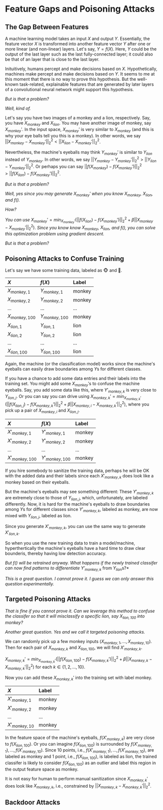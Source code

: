 # Feature Gaps and Poisoning Attacks

## The Gap Between Features

A machine learning model takes an input $X$ and output $Y$. Essentially, the feature vector $X$ is transformed into another feature vector $Y$ after one or more linear (and non-linear) layers. Let's say, $Y=f(X)$. Here, $Y$ could be the output of the last layer such as the last fully-connected layer; it could also be that of an layer that is close to the last layer. 

Inituitively, humans percept and make decisions based on $X$. Hypothetically, machines make percept and make decisions based on $Y$. It seems to me at this moment that there is no way to prove this hypothesis. But the well-known task-related, explainable features that are generated by later layers of a convolutional neural network might support this hypothesis.  

*But is that a problem?* 

*Well, kind of.*

Let's say you have two images of a monkey and a lion, respectively. Say, you have $X_{monkey}$ and $X_{lion}$. You may have another image of monkey, say $X_{monkey}'$. In the input space, $X_{monkey}'$ is very similar to $X_{monkey}$ (and this is why your eye balls tell you this is a monkey). In other words, we say $||X_{monkey} - X_{monkey}'||_2^2 < ||X_{lion} - X_{monkey}'||_2^2$. 


Nevertheless, the machine's eyeballs may think $Y_{monkey}'$ is similar to $Y_{lion}$ instead of $Y_{monkey}$. In other words, we say $||Y_{monkey} - Y_{monkey}'||_2^2 > ||Y_{lion} - Y_{monkey}'||_2^2$. Or perhaps you can say $||f(X_{monkey}) - f(X_{monkey}')||_2^2 > ||f(X_{lion}) - f(X_{monkey}')||_2^2$. 

*But is that a problem?*

*Well, yes since you may generate $X_{monkey}'$ when you know $X_{monkey}$, $X_{lion}$, and $f()$.*

*How?*

*You can use* $X_{monkey}' = min_{X_{monkey}'}(||f(X_{lion}) - f(X_{monkey}')||_2^2 + \beta ||X_{monkey} - X_{monkey}'||_2^2)$. *Since you know know $X_{monkey}$, $X_{lion}$, and $f()$, you can solve this optimization problem using gradient descent.*


*But is that a problem?*

## Poisoning Attacks to Confuse Training

Let's say we have some training data, labeled as :monkey_face: and :lion:. 

|$X$|$f(X)$|Label|
|:---|:---|:---|
|$X_{monkey,1}$|$Y_{monkey,1}$|monkey|
|$X_{monkey,2}$|$Y_{monkey,2}$|monkey|
|...|...|...|
|$X_{monkey,100}$|$Y_{monkey,100}$|monkey|
|$X_{lion,1}$|$Y_{lion,1}$|lion|
|$X_{lion,2}$|$Y_{lion,2}$|lion|
|...|...|...|
|$X_{lion,100}$|$Y_{lion,100}$|lion|

Again, the machine (or the classification model) works since the machine's eyeballs can easily draw boundaries among $Y$s for different classes. 

If you have a chance to add some data entries and their labels into the training set. You might add some $X_{monkey}'$s to confuse the machine eyeballs. Say, you add some data like this, where $Y'_{monkey,k}$ is very close to $Y_{lion,j}$. Or you can say you can drive using $X_{monkey,k}' = min_{X_{monkey,k}'}(||f(X_{lion,j}) - f(X_{monkey,k}')||_2^2 + \beta ||X_{monkey,i} - X_{monkey,k}'||_2^2)$, where you pick up a pair of $X_{monkey,i}$ and $X_{lion,j}$. 

|$X$|$f(X)$|Label|
|:---|:---|:---|
|$X'_{monkey,1}$|$Y'_{monkey,1}$|monkey|
|$X'_{monkey,2}$|$Y'_{monkey,2}$|monkey|
|...|...|...|
|$X'_{monkey,100}$|$Y'_{monkey,100}$|monkey|

If you hire somebody to sanitize the training data, perhaps he will be OK with the added data and their labels since each $X'_{monkey,k}$ does look like a monkey based on their eyeballs. 

But the machine's eyeballs may see something different: These $Y'_{monkey,k}$ are extremely close to those of $Y_{lion,j}$, which, unfortunately, are labeled differently. Now, it is hard for the machine's eyeballs to draw boundaries among $Y$s for different classes since $Y'_{monkey,k}$, labeled as monkey, are now mixed with $Y_{lion,j}$, labeled as lion. 

Since you generate $X'_{monkey,k}$, you can use the same way to generate $X'_{lion,k}$. 

So when you use the new training data to train a model/machine, hyperthertically the machine's eyeballs have a hard time to draw clear bounderis, thereby having low detection accuracy. 

*But $f()$ will be retrained anyway. What happens if the newly trained classifer can now find patterns to differentiate $Y'_{monkey,k}$* from $Y_{lion}$s?*

*This is a great question. I cannot prove it. I guess we can only answer this question experimentally.*

## Targeted Poisoning Attacks

*That is fine if you cannot prove it. Can we leverage this method to confuse the classifer so that it will misclassify a specific lion, say $X_{lion, 100}$ into monkey?* 

*Another great question. Yes and we call it targeted poisoning attacks.*

We can randomly pick up a few monkey inputs ($X_{monkey,1}, \dots, X_{monkey, 10}$). Then for each pair of $X_{monkey,k}$ and $X_{lion,100}$, we will find $X'_{monkey,k}$.


$X_{monkey,k}' = min_{X_{monkey,k}'}(||f(X_{lion,100}) - f(X_{monkey,k}')||_2^2 + \beta ||X_{monkey,k} - X_{monkey,k}'||_2^2)$ for each $k \in \{1, 2, \dots, 10\}$. 

Now you can add these $X_{monkey,k}'$ into the training set with label monkey. 

|$X$|Label|
|:---|:---|
|$X'_{monkey,1}$|monkey|
|$X'_{monkey,2}$|monkey|
|...|...|
|$X'_{monkey,10}$|monkey|

In the feature space of the machine's eyeballs, $f(X'_{monkey,k})$ are very close to $f(X_{lion,100})$. Or you can imagine $f(X_{lion,100})$ is surrounded by $f(X'_{monkey,1}), \dots, f(X'_{monkey,10})$. Since 10 points, i.e., $f(X'_{monkey,1}), \dots, f(X'_{monkey,10})$, are labeled as monkey and 1 point, i.e., $f(X_{lion,100})$, is labeled as lion, the trained classifer is likely to consider $f(X_{lion,100})$ as an outlier and label this region in the output feature space as monkey. 

It is not easy for human to perform manual sanitization since $X_{monkey,k}'$ does look like $X_{monkey,k}$, i.e., constrained by $||X_{monkey,k} - X_{monkey,k}'||_2^2$. 


## Backdoor Attacks


